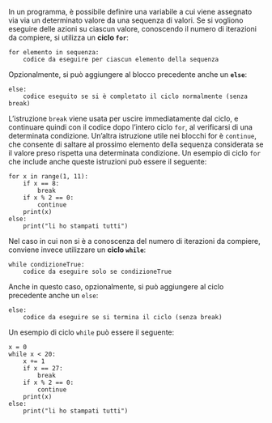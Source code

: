 In un programma, è possibile definire una variabile a cui viene assegnato via via un determinato valore da una sequenza di valori. Se si vogliono eseguire delle azioni su ciascun valore, conoscendo il numero di iterazioni da compiere, si utilizza un **ciclo ```for```**:

```
for elemento in sequenza:
	codice da eseguire per ciascun elemento della sequenza
```

Opzionalmente, si può aggiungere al blocco precedente anche un **```else```**:

```
else:
	codice eseguito se si è completato il ciclo normalmente (senza break)
```

L’istruzione ```break``` viene usata per uscire immediatamente dal ciclo, e continuare quindi con il codice dopo l’intero ciclo ```for```, al verificarsi di una determinata condizione. Un’altra istruzione utile nei blocchi for è ```continue```, che consente di saltare al prossimo elemento della sequenza considerata se il valore preso rispetta una determinata condizione. Un esempio di ciclo ```for``` che include anche queste istruzioni può essere il seguente:

```
for x in range(1, 11):
	if x == 8:
		break
	if x % 2 == 0:
		continue
	print(x)
else:
	print("li ho stampati tutti")
```

Nel caso in cui non si è a conoscenza del numero di iterazioni da compiere, conviene invece utilizzare un **ciclo ```while```**:

```
while condizioneTrue:
	codice da eseguire solo se condizioneTrue
```

Anche in questo caso, opzionalmente, si può aggiungere al ciclo precedente anche un ```else```:

```
else:
	codice da eseguire se si termina il ciclo (senza break)
```

Un esempio di ciclo ```while``` può essere il seguente:

```
x = 0
while x < 20:
	x += 1
	if x == 27:
		break
	if x % 2 == 0:
		continue
	print(x)
else:
	print("li ho stampati tutti")
```
